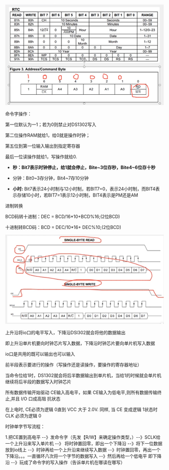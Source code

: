 ![Alt Text](img/Snipaste_2024-10-16_21-57-44.png)

命令字操作：

第一位默认为一1；若为0则禁止对DS1302写入

第二位操作RAM就给1，给0就是操作时钟；

第五位到第一位输入输出到指定寄存器

最后一位读操作就给1，写操作就给0.

- **秒：Bit7表示时钟停止，给1就会停止，Bite~3位存秒，Bite4~6位存十秒**

- 分钟：Bit0~3存分钟，Bit4~7存10分钟

- **小时:**  Bit7表示24小时制与12小时制，若BIT7=0，表示24小时制，而BIT4表示存储10小时，若BIT7=1表示12小时制，BIT4表示是PM还是AM

进制转换

BCD码转十进制：DEC = BCD/16*10+BCD%16;(2位BCD)

十进制转BCD码：BCD = DEC/10*16+ DEC%10;(2位BCD)

![](img\Snipaste_2024-10-16_23-08-28.png)

上升沿将io口的电平写入，下降沿DSl302就会将他的数据输出

即上升沿单片机要向时钟芯片写入数据，下降沿时钟芯片要向单片机写入数据

io口是共用的既可以输出也可以输入

前半段表示要进行的操作（写操作还是读操作，要操作的寄存器地址）

当命令位给1时，DS1302就会将后半数据输出到单片机，当给1的时候就会单片机继续将后半段的数据写入时钟芯片

所有数据传输开始驱动 CE输入高电平，如果 CE输入为低电平,则所有数据传输终止,并且 I/O 口成高阻 抗状态

在上电时, CE必须为逻辑 0直到 VCC 大于 2.0V. 同样,  当 CE 变成逻辑 1状态时CLK 必须为逻辑 0

时钟单字节写流程：

1.把CE置到高电平 --》发命令字（先发【R/W】来确定操作类型，）--》SCLK给一个上升沿来写入单片机 --》 将时钟置回零，即出一个下降沿 --》将下一位数据放到io线上 --》时钟再给一个上升沿来继续写入数据 --》时钟置回零，再出一个下降沿。。。一直循环八次将一个字节的数据写入 --》然后再给一个低电平 即下降沿 --》玩成了命令字的写入操作（告诉单片机在哪读在哪写）

